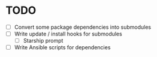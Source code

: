 # TODO

- [ ] Convert some package dependencies into submodules
- [ ] Write update / install hooks for submodules
  - [ ] Starship prompt
- [ ] Write Ansible scripts for dependencies
